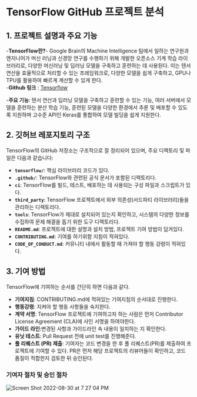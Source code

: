 # TensorFlow GitHub 프로젝트 분석

## 1. 프로젝트 설명과 주요 기능
-**TensorFlow란?**- Google Brain의 Machine Intelligence 팀에서 일하는 연구원과 엔지니어가 머신 러닝과 신경망 연구를 수행하기 위해 개발한 오픈소스 기계 학습 라이브러리로, 다양한 머신러닝 및 딥러닝 모델을 구축하고 훈련하는 데 사용된다. 이는 텐서 연산을 효율적으로 처리할 수 있는 프레임워크로, 다양한 모델을 쉽게 구축하고, GPU나 TPU를 활용하여 빠르게 계산할 수 있게 한다.  
 -**Github 링크** : [Tensorflow](https://github.com/tensorflow/tensorflow)
  
 -**주요 기능**:
텐서 연산과 딥러닝 모델을 구축하고 훈련할 수 있는 기능, 여러 서버에서 모델을 훈련하는 분산 학습 기능, 훈련된 모델을 다양한 환경에서 추론 및 배포할 수 있도록 지원하며 고수준 API인 Keras를 통합하여 모델 빌딩을 쉽게 지원한다. 

## 2. 깃허브 레포지토리 구조
TensorFlow의 GitHub 저장소는 구조적으로 잘 정리되어 있으며, 주요 디렉토리 및 파일은 다음과 같습니다:
- **`tensorflow/`**: 핵심 라이브러리 코드가 있다. 
- **`.github/`**: TensorFlow와 관련된 공식 문서가 포함된 디렉토리다.
- **`ci`**: TensorFlow를 빌드, 테스트, 배포하는 데 사용되는 구성 파일과 스크립트가 있다. 
- **`third_party`**: TensorFlow 프로젝트에서 외부 의존성(서드파티 라이브러리)들을 관리하는 디렉토리다. 
- **`tools`**: TensorFlow가 제대로 설치되어 있는지 확인하고, 시스템의 다양한 정보를 수집하여 문제 해결을 돕기 위한 도구 디렉토리다.
- **`README.md`**: 프로젝트에 대한 설명과 설치 방법, 프로젝트 기여 방법이 담겨있다.
- **`CONTRIBUTING.md`**: 기여를 하기위함 지침이 적혀있다. 
- **`CODE_OF_CONDUCT.md`**: 커뮤니티 내에서 활동할 때 가져야 할 행동 강령이 적혀있다. 


## 3. 기여 방법
TensorFlow에 기여하는 순서를 간단히 하면 다음과 같다. 
- **기여지침**: CONTRIBUTING.md에 적혀있는 기여지침의 순서대로 진행한다. 
- **행동강령**: 지켜야 할 행동 사항들을 숙지한다. 
- **계약 서명**: TensorFlow 프로젝트에 기여하고자 하는 사람은 먼저 Contributor License Agreement (CLA)에 사인 서명을 하여야한다. 
- **가이드 라인**:변경된 사항과 가이드라인 속 내용이 일치하는 지 확인한다.
- **유닛 테스트**: Pull Request 전에 unit test를 진행해준다. 
- **풀 리퀘스트 (PR) 제출**: 기여자는 코드 변경을 한 후 풀 리퀘스트(PR)를 제출하여 프로젝트에 기여할 수 있다. PR은 먼저 해당 프로젝트의 리뷰어들이 확인하고, 코드 품질이 적합한지 검토한 뒤 승인된다.

### 기여자 절차 및 승인 절차
![Screen Shot 2022-08-30 at 7 27 04 PM](https://user-images.githubusercontent.com/42785357/187579207-9924eb32-da31-47bb-99f9-d8bf1aa238ad.png)
